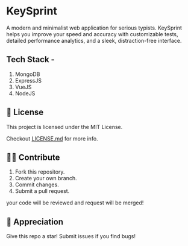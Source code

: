 # KeySprint

A modern and minimalist web application for serious typists. KeySprint helps you improve your speed and accuracy with customizable tests, detailed performance analytics, and a sleek, distraction-free interface. 

## Tech Stack -
1. MongoDB
1. ExpressJS
1. VueJS
1. NodeJS

## 📝 License
This project is licensed under the MIT License.

Checkout [LICENSE.md](https://github.com/prathmesh-ka-github/ASCII-ArtGenerator/blob/main/LICENSE) for more info.

## 🤝🏻 Contribute
1. Fork this repository.
1. Create your own branch.
1. Commit changes.
1. Submit a pull request.

your code will be reviewed and request will be merged!

## 💛 Appreciation
Give this repo a star! Submit issues if you find bugs! 